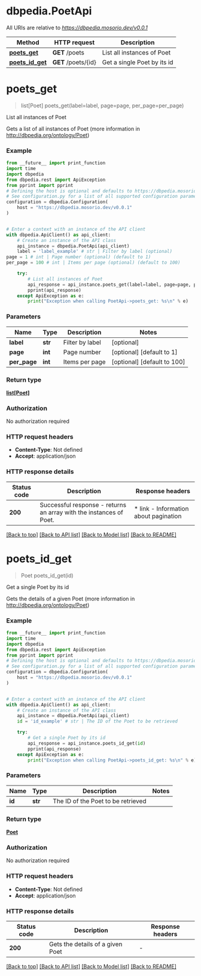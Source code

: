 # dbpedia.PoetApi

All URIs are relative to *https://dbpedia.mosorio.dev/v0.0.1*

Method | HTTP request | Description
------------- | ------------- | -------------
[**poets_get**](PoetApi.md#poets_get) | **GET** /poets | List all instances of Poet
[**poets_id_get**](PoetApi.md#poets_id_get) | **GET** /poets/{id} | Get a single Poet by its id


# **poets_get**
> list[Poet] poets_get(label=label, page=page, per_page=per_page)

List all instances of Poet

Gets a list of all instances of Poet (more information in http://dbpedia.org/ontology/Poet)

### Example

```python
from __future__ import print_function
import time
import dbpedia
from dbpedia.rest import ApiException
from pprint import pprint
# Defining the host is optional and defaults to https://dbpedia.mosorio.dev/v0.0.1
# See configuration.py for a list of all supported configuration parameters.
configuration = dbpedia.Configuration(
    host = "https://dbpedia.mosorio.dev/v0.0.1"
)


# Enter a context with an instance of the API client
with dbpedia.ApiClient() as api_client:
    # Create an instance of the API class
    api_instance = dbpedia.PoetApi(api_client)
    label = 'label_example' # str | Filter by label (optional)
page = 1 # int | Page number (optional) (default to 1)
per_page = 100 # int | Items per page (optional) (default to 100)

    try:
        # List all instances of Poet
        api_response = api_instance.poets_get(label=label, page=page, per_page=per_page)
        pprint(api_response)
    except ApiException as e:
        print("Exception when calling PoetApi->poets_get: %s\n" % e)
```

### Parameters

Name | Type | Description  | Notes
------------- | ------------- | ------------- | -------------
 **label** | **str**| Filter by label | [optional] 
 **page** | **int**| Page number | [optional] [default to 1]
 **per_page** | **int**| Items per page | [optional] [default to 100]

### Return type

[**list[Poet]**](Poet.md)

### Authorization

No authorization required

### HTTP request headers

 - **Content-Type**: Not defined
 - **Accept**: application/json

### HTTP response details
| Status code | Description | Response headers |
|-------------|-------------|------------------|
**200** | Successful response - returns an array with the instances of Poet. |  * link - Information about pagination <br>  |

[[Back to top]](#) [[Back to API list]](../README.md#documentation-for-api-endpoints) [[Back to Model list]](../README.md#documentation-for-models) [[Back to README]](../README.md)

# **poets_id_get**
> Poet poets_id_get(id)

Get a single Poet by its id

Gets the details of a given Poet (more information in http://dbpedia.org/ontology/Poet)

### Example

```python
from __future__ import print_function
import time
import dbpedia
from dbpedia.rest import ApiException
from pprint import pprint
# Defining the host is optional and defaults to https://dbpedia.mosorio.dev/v0.0.1
# See configuration.py for a list of all supported configuration parameters.
configuration = dbpedia.Configuration(
    host = "https://dbpedia.mosorio.dev/v0.0.1"
)


# Enter a context with an instance of the API client
with dbpedia.ApiClient() as api_client:
    # Create an instance of the API class
    api_instance = dbpedia.PoetApi(api_client)
    id = 'id_example' # str | The ID of the Poet to be retrieved

    try:
        # Get a single Poet by its id
        api_response = api_instance.poets_id_get(id)
        pprint(api_response)
    except ApiException as e:
        print("Exception when calling PoetApi->poets_id_get: %s\n" % e)
```

### Parameters

Name | Type | Description  | Notes
------------- | ------------- | ------------- | -------------
 **id** | **str**| The ID of the Poet to be retrieved | 

### Return type

[**Poet**](Poet.md)

### Authorization

No authorization required

### HTTP request headers

 - **Content-Type**: Not defined
 - **Accept**: application/json

### HTTP response details
| Status code | Description | Response headers |
|-------------|-------------|------------------|
**200** | Gets the details of a given Poet |  -  |

[[Back to top]](#) [[Back to API list]](../README.md#documentation-for-api-endpoints) [[Back to Model list]](../README.md#documentation-for-models) [[Back to README]](../README.md)

